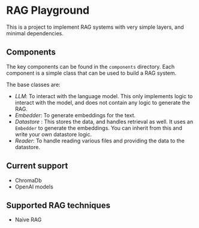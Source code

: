 # RAG Playground

This is a project to implement RAG systems with very simple layers, and minimal dependencies.

## Components
The key components can be found in the `components` directory. Each component is a simple class that can be used to build a RAG system.

The base classes are:
* *LLM*: To interact with the language model. This only implements logic to interact with the model, and does not contain any logic to generate the RAG.
* *Embedder*: To generate embeddings for the text.
* *Datastore* : This stores the data, and handles retrieval as well. It uses an `Embedder` to generate the embeddings. You can inherit from this and write your own datastore logic.
* *Reader*: To handle reading various files and providing the data to the datastore.

## Current support
* ChromaDb
* OpenAI models

## Supported RAG techniques
* Naive RAG